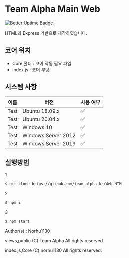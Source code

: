 # Team Alpha Main Web
[![Better Uptime Badge](https://betteruptime.com/status-badges/v1/monitor/5ti3.svg)](https://betteruptime.com/?utm_source=status_badge)

HTML과 Express 기반으로 제작하였습니다.

## 코어 위치

- Core 풀더 : 코어 작동 필요 파일
- index.js : 코어 부팅
## 시스템 사항

|   이름  |   버전   | 사용 여부          |
| --------| ------- | ------------------ |
| Test | Ubuntu 18.09.x   | :white_check_mark: |
| Test | Ubuntu 20.04.x   | :white_check_mark: |
| Test | Windows 10   | :white_check_mark:                |
| Test | Windows Server 2012   | :white_check_mark:                |
| Test | Windows Server 2019   | :white_check_mark:                |

## 실행방법
1
```sh
$ git clone https://github.com/team-alpha-kr/Web-HTML
```
2
```sh
$ npm i
```
3
```sh
$ npm start
```


Author(s) : Norhu1130

views,public (C) Team Alpha All rights reserved.

index.js,Core (C) norhu1130 All rights reserved.
